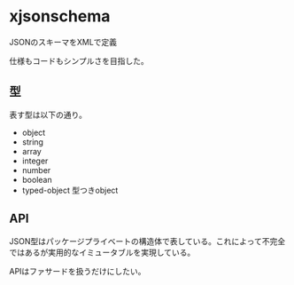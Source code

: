 # xjsonschema
JSONのスキーマをXMLで定義

仕様もコードもシンプルさを目指した。

## 型
表す型は以下の通り。

* object
* string
* array
* integer
* number
* boolean
* typed-object 型つきobject

## API
JSON型はパッケージプライベートの構造体で表している。これによって不完全ではあるが実用的なイミュータブルを実現している。

APIはファサードを扱うだけにしたい。
